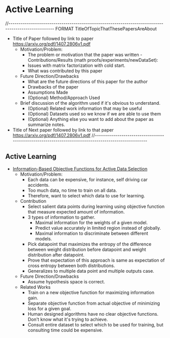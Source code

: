 # Active Learning
//----------------------------------------------------------------------------------------------------
FORMAT
TitleOfTopicThatThesePapersAreAbout
- Title of Paper followed by link to paper https://arxiv.org/pdf/1407.2806v1.pdf 
    - Motivation/Problem:
        - The problem or motivation that the paper was written
    -Contributions/Results (math proofs/experiments/newDataSet):
        - Issues with matrix factorization with cold start. 
        - What was contributed by this paper
    - Future Direction/Drawbacks
        - What are the future directions of this paper for the author
        - Drawbacks of the paper
        - Assumptions Made
        - (Optional) Method/Approach Used
    - Brief discussion of the algorithm used if it's obvious to understand. 
        - (Optional) Related work information that may be useful
        - (Optional) Datasets used so we know if we are able to use them
        - (Optional) Anything else you want to add about the paper as summarize notes. 
- Title of Next paper followed by link to that paper https://arxiv.org/pdf/1407.2806v1.pdf 
//----------------------------------------------------------------------------------------------------


## Active Learning
- [Information-Based Objective Functions for Active Data Selection](https://authors.library.caltech.edu/13795/1/MACnc92c.pdf)
    - Motivation/Problem:
        - Each data can be expensive, for instance, self driving car accidents. 
        - Too much data, no time to train on all data. 
        - Therefore, want to select which data to use for learning. 
    - Contribution
        - Select salient data points during learning using objective function that measure expected amount of information. 
        - 3 types of information to gather.
            - Maximal information for the weights of a given model. 
            - Predict value accurately in limited region instead of globally. 
            - Maximal information to discriminate between different models. 
        - Pick datapoint that maximizes the entropy of the difference between weight distribution
          before datapoint and weight distribution after datapoint. 
        - Prove that expectation of this approach is same as expectation of cross entropy between both distributions.
        - Generalizes to multiple data point and multiple outputs case. 
    - Future Direction/Drawbacks
        - Assume hypothesis space is correct. 
    - Related Works
        - Train on a new objective function for maximizing information gain. 
        - Separate objective function from actual objective of minimizing loss for a given goal. 
        - Human designed algorithms have no clear objective functions. Don't know what it's trying to achieve.  
        - Consult entire dataset to select which to be used for training, but consulting time could be expensive. 
        
